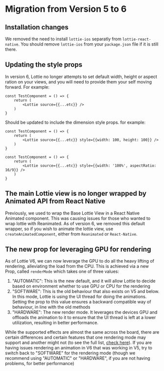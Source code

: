 # Migration from Version 5 to 6

## Installation changes

We removed the need to install `lottie-ios` separatly from `lottie-react-native`. You should remove `lottie-ios` from your `package.json` file if it is still there.

## Updating the style props

In version 6, Lottie no longer attempts to set default width, height or aspect ration on your views, and you will need to provide them your self moving forward. For example:

```tsx
const TestComponent = () => {
    return (
        <Lottie source={{...etc}} />
    )
}
```

Should be updated to include the dimension style props. for example:

```tsx
const TestComponent = () => {
    return (
        <Lottie source={{...etc}} style={{width: 100, height: 100}} />
    )
}
```


```tsx
const TestComponent = () => {
    return (
        <Lottie source={{...etc}} style={{width: '100%', aspectRatio: 16/9}} />
    )
}
```

## The main Lottie view is no longer wrapped by Animated API from React Native

Previously, we used to wrap the Base Lottie View in a React Native Animated component. This was causing issues for those who wanted to wrap lottie with Reanimated. As of version 6, we removed this default wrapper, so if you wish to animate the lottie view, use `createAnimatedComponent`, either from `Reanimated` or `React-Native`.

## The new prop for leveraging GPU for rendering

As of Lottie V6, we can now leverage the GPU to do all the heavy lifting of rendering, alleviating the load from the CPU. This is achieved via a new Prop, called `renderMode` which takes one of three values:
1. "AUTOMATIC": This is the new default, and it will allow Lottie to decide based on environment whether to use GPU or CPU for the rendering
2. "SOFTWARE": This is the old behaviour that also exists on V5 and below. In this mode, Lottie is using the UI thread for doing the animations. Setting the prop to this value ensures a backward compatible way of behaviour, in line with the old methods
3. "HARDWARE": The new render mode. It leverages the devices GPU and offloads the animation to it to ensure that the UI thread is left at a lower utilization, resulting in better performance.

While the supported effects are almost the same across the board, there are certain differences and certain features that one rendering mode may support and another might not (to see the full list, [check here](https://airbnb.io/lottie/#/supported-features)). If you are having issues rendering an animation in V6 that was working in V5, try to switch back to "SOFTWARE" for the rendering mode (though we recommend using "AUTOMATIC" or "HARDWARE", if you are not having problems, for better performance)
